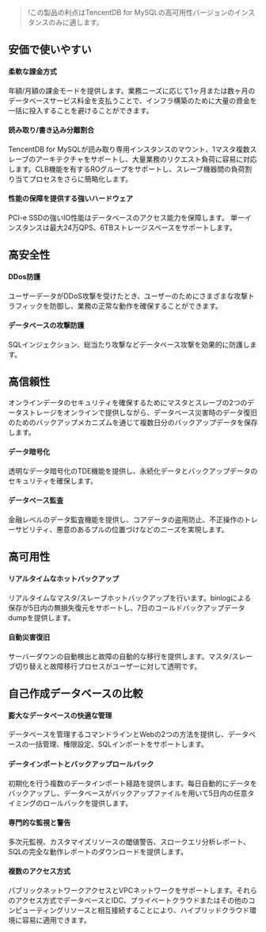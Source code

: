
>!この製品の利点はTencentDB for MySQLの高可用性バージョンのインスタンスのみに適します。

## 安価で使いやすい

#### 柔軟な課金方式
年額/月額の課金モードを提供します。業務ニーズに応じて1ヶ月または数ヶ月のデータベースサービス料金を支払うことで、インフラ構築のために大量の資金を一括に投入することを避けることができます。

#### 読み取り/書き込み分離割合
TencentDB for MySQLが読み取り専用インスタンスのマウント、1マスタ複数スレーブのアーキテクチャをサポートし、大量業務のリクエスト負荷に容易に対応します。CLB機能を有するROグループをサポートし、スレーブ機器間の負荷割り当てプロセスをさらに簡略化します。

#### 性能の保障を提供する強いハードウェア
PCI-e SSDの強いIO性能はデータベースのアクセス能力を保障します。
単一インスタンスは最大24万QPS、6TBストレージスペースをサポートします。

## 高安全性
#### DDos防護
ユーザーデータがDDoS攻撃を受けたとき、ユーザーのためにさまざまな攻撃トラフィックを防御し、業務の正常な動作を確保することができます。

#### データベースの攻撃防護
SQLインジェクション、総当たり攻撃などデータベース攻撃を効果的に防護します。

## 高信頼性
オンラインデータのセキュリティを確保するためにマスタとスレーブの2つのデータストレージをオンラインで提供しながら、データベース災害時のデータ復旧のためのバックアップメカニズムを通じて複数日分のバックアップデータを保存します。

#### データ暗号化
透明なデータ暗号化のTDE機能を提供し、永続化データとバックアップデータのセキュリティを確保します。

#### データベース監査
金融レベルのデータ監査機能を提供し、コアデータの盗用防止、不正操作のトレーサビリティ、悪意のあるプルの位置づけなどのニーズを実現します。

## 高可用性
#### リアルタイムなホットバックアップ
リアルタイムなマスタ/スレーブホットバックアップを行います。binlogによる保存が5日内の無損失復元をサポートし、7日のコールドバックアップデータdumpを提供します。

#### 自動災害復旧
サーバーダウンの自動検出と故障の自動的な移行を提供します。マスタ/スレーブ切り替えと故障移行プロセスがユーザーに対して透明です。

## 自己作成データベースの比較
#### 膨大なデータベースの快適な管理
データベースを管理するコマンドラインとWebの2つの方法を提供し、データベースの一括管理、権限設定、SQLインポートをサポートします。

#### データインポートとバックアップロールバック
初期化を行う複数のデータインポート経路を提供します。每日自動的にデータをバックアップし、データベースがバックアップファイルを用いて5日内の任意タイミングのロールバックを提供します。

#### 専門的な監視と警告
多次元監視、カスタマイズリソースの閾値警告、スロークエリ分析レポート、SQLの完全な動作レポートのダウンロードを提供します。

#### 複数のアクセス方式
パブリックネットワークアクセスとVPCネットワークをサポートします。それらのアクセス方式でデータベースとIDC、プライベートクラウドまたはその他のコンピューティングリソースと相互接続することにより、ハイブリッドクラウド環境に容易に適用できます。

